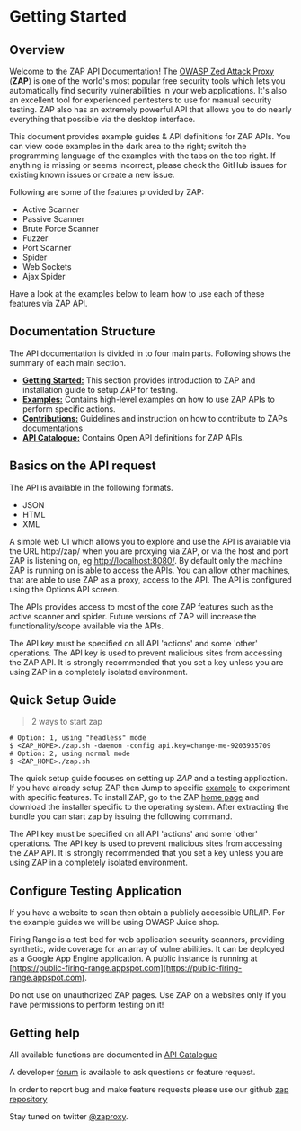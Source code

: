 <a name="welcome"></a>Getting Started
=====================

Overview
--------

Welcome to the ZAP API Documentation! The [OWASP Zed Attack Proxy](https://www.owasp.org/index.php/OWASP_Zed_Attack_Proxy_Project) (**ZAP**) 
is one of the world's most popular free security tools which lets you automatically find security 
vulnerabilities in your web applications. It's also an excellent tool for experienced pentesters to use for manual security testing. ZAP also has an extremely powerful API that allows you 
to do nearly everything that possible via the desktop interface.

This document provides example guides & API definitions for ZAP APIs. You can view code examples in the dark area to 
the right; switch the programming language of the examples with the tabs on the top right. If anything is missing or seems 
incorrect, please check the GitHub issues for existing known issues or create a new issue.


Following are some of the features provided by ZAP:

* Active Scanner
* Passive Scanner
* Brute Force Scanner
* Fuzzer
* Port Scanner
* Spider
* Web Sockets
* Ajax Spider

Have a look at the examples below to learn how to use each of these features via ZAP API.


Documentation Structure
---------------

The API documentation is divided in to four main parts. Following shows the summary of each main section.

* [**Getting Started:**](#welcome) This section provides introduction to ZAP and installation guide to setup ZAP for testing.
* [**Examples:**](#examples) Contains high-level examples on how to use ZAP APIs to perform specific actions.
* [**Contributions:**](#contribution) Guidelines and instruction on how to contribute to ZAPs documentations
* [**API Catalogue:**](#api_catalogue) Contains Open API definitions for ZAP APIs. 

Basics on the API request
-------------------------

The API is available in the following formats.

- JSON 
- HTML
- XML

A simple web UI which allows you to explore and use the API is available via the URL http://zap/ when you are proxying via ZAP, 
or via the host and port ZAP is listening on, eg [http://localhost:8080/](http://localhost:8080/). By default only the 
machine ZAP is running on is able to access the APIs. You can allow other machines, that are able to use ZAP as a proxy, 
access to the API. The API is configured using the Options API screen.

The APIs provides access to most of the core ZAP features such as the active scanner and spider. Future versions of ZAP will 
increase the functionality/scope available via the APIs.

<aside class="notice">
The API key must be specified on all API 'actions' and some 'other' operations. The API key is used to prevent malicious 
sites from accessing the ZAP API. It is strongly recommended that you set a key unless you are using ZAP in a completely 
isolated environment.
</aside>

Quick Setup Guide
---------------


> 2 ways to start zap

``` shell
# Option: 1, using "headless" mode
$ <ZAP_HOME>./zap.sh -daemon -config api.key=change-me-9203935709
# Option: 2, using normal mode
$ <ZAP_HOME>./zap.sh
```

The quick setup guide focuses on setting up _ZAP_ and a testing application. If you have already setup ZAP then Jump to 
specific [example](#examples) to experiment with specific features. To install ZAP, go to the ZAP 
[home page](https://github.com/zaproxy/zaproxy/wiki/Downloads) and download the installer specific to the 
operating system. After extracting the bundle you can start zap by issuing the following command.

The API key must be specified on all API 'actions' and some 'other' operations. The API key is used to prevent malicious 
sites from accessing the ZAP API. It is strongly recommended that you set a key unless you are using ZAP in a completely 
isolated environment.


Configure Testing Application
---------------

If you have a website to scan then obtain a publicly accessible URL/IP. For the example guides we will be using OWASP Juice shop.

Firing Range is a test bed for web application security scanners, providing synthetic, wide coverage for an array of vulnerabilities.
It can be deployed as a Google App Engine application. A public instance is running at [https://public-firing-range.appspot.com](https://public-firing-range.appspot.com).


<aside class="warning">
Do not use on unauthorized ZAP pages. Use ZAP on a websites only if you have permissions to perform testing on it!
</aside>

Getting help
------------

All available functions are documented in [API Catalogue](#interface)

A developer [forum](https://groups.google.com/d/forum/zaproxy-develop) is available to ask questions or feature request.

In order to report bug and make feature requests please use our github [zap repository](https://github.com/zaproxy/zaproxy/issues)

Stay tuned on twitter [@zaproxy](https://twitter.com/zaproxy).
